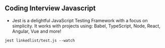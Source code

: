 ## Coding Interview Javascript

* Jest is a delightful JavaScript Testing Framework with a focus on simplicity. It works with projects using: Babel, TypeScript, Node, React, Angular, Vue and more!

```
jest linkedlist/test.js --watch
```